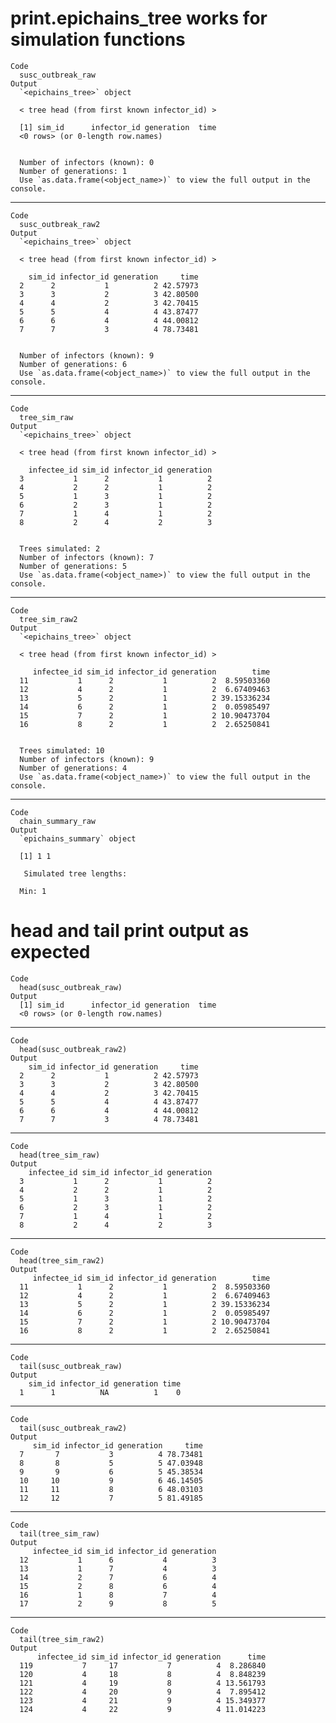 # print.epichains_tree works for simulation functions

    Code
      susc_outbreak_raw
    Output
      `<epichains_tree>` object
      
      < tree head (from first known infector_id) >
      
      [1] sim_id      infector_id generation  time       
      <0 rows> (or 0-length row.names)
      
      
      Number of infectors (known): 0
      Number of generations: 1
      Use `as.data.frame(<object_name>)` to view the full output in the console.

---

    Code
      susc_outbreak_raw2
    Output
      `<epichains_tree>` object
      
      < tree head (from first known infector_id) >
      
        sim_id infector_id generation     time
      2      2           1          2 42.57973
      3      3           2          3 42.80500
      4      4           2          3 42.70415
      5      5           4          4 43.87477
      6      6           4          4 44.00812
      7      7           3          4 78.73481
      
      
      Number of infectors (known): 9
      Number of generations: 6
      Use `as.data.frame(<object_name>)` to view the full output in the console.

---

    Code
      tree_sim_raw
    Output
      `<epichains_tree>` object
      
      < tree head (from first known infector_id) >
      
        infectee_id sim_id infector_id generation
      3           1      2           1          2
      4           2      2           1          2
      5           1      3           1          2
      6           2      3           1          2
      7           1      4           1          2
      8           2      4           2          3
      
      
      Trees simulated: 2
      Number of infectors (known): 7
      Number of generations: 5
      Use `as.data.frame(<object_name>)` to view the full output in the console.

---

    Code
      tree_sim_raw2
    Output
      `<epichains_tree>` object
      
      < tree head (from first known infector_id) >
      
         infectee_id sim_id infector_id generation        time
      11           1      2           1          2  8.59503360
      12           4      2           1          2  6.67409463
      13           5      2           1          2 39.15336234
      14           6      2           1          2  0.05985497
      15           7      2           1          2 10.90473704
      16           8      2           1          2  2.65250841
      
      
      Trees simulated: 10
      Number of infectors (known): 9
      Number of generations: 4
      Use `as.data.frame(<object_name>)` to view the full output in the console.

---

    Code
      chain_summary_raw
    Output
      `epichains_summary` object 
      
      [1] 1 1
      
       Simulated tree lengths: 
      
      Min: 1

# head and tail print output as expected

    Code
      head(susc_outbreak_raw)
    Output
      [1] sim_id      infector_id generation  time       
      <0 rows> (or 0-length row.names)

---

    Code
      head(susc_outbreak_raw2)
    Output
        sim_id infector_id generation     time
      2      2           1          2 42.57973
      3      3           2          3 42.80500
      4      4           2          3 42.70415
      5      5           4          4 43.87477
      6      6           4          4 44.00812
      7      7           3          4 78.73481

---

    Code
      head(tree_sim_raw)
    Output
        infectee_id sim_id infector_id generation
      3           1      2           1          2
      4           2      2           1          2
      5           1      3           1          2
      6           2      3           1          2
      7           1      4           1          2
      8           2      4           2          3

---

    Code
      head(tree_sim_raw2)
    Output
         infectee_id sim_id infector_id generation        time
      11           1      2           1          2  8.59503360
      12           4      2           1          2  6.67409463
      13           5      2           1          2 39.15336234
      14           6      2           1          2  0.05985497
      15           7      2           1          2 10.90473704
      16           8      2           1          2  2.65250841

---

    Code
      tail(susc_outbreak_raw)
    Output
        sim_id infector_id generation time
      1      1          NA          1    0

---

    Code
      tail(susc_outbreak_raw2)
    Output
         sim_id infector_id generation     time
      7       7           3          4 78.73481
      8       8           5          5 47.03948
      9       9           6          5 45.38534
      10     10           9          6 46.14505
      11     11           8          6 48.03103
      12     12           7          5 81.49185

---

    Code
      tail(tree_sim_raw)
    Output
         infectee_id sim_id infector_id generation
      12           1      6           4          3
      13           1      7           4          3
      14           2      7           6          4
      15           2      8           6          4
      16           1      8           7          4
      17           2      9           8          5

---

    Code
      tail(tree_sim_raw2)
    Output
          infectee_id sim_id infector_id generation      time
      119           7     17           7          4  8.286840
      120           4     18           8          4  8.848239
      121           4     19           8          4 13.561793
      122           4     20           9          4  7.895412
      123           4     21           9          4 15.349377
      124           4     22           9          4 11.014223

